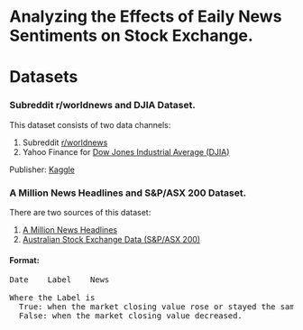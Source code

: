 # Analyzing the Effects of Eaily News Sentiments on Stock Exchange.
# Datasets
### Subreddit r/worldnews and DJIA Dataset.    
This dataset consists of two data channels:  
1. Subreddit [r/worldnews](https://www.reddit.com/r/worldnews?hl)    
2. Yahoo Finance for [Dow Jones Industrial Average (DJIA)](https://finance.yahoo.com/quote/%5EDJI/history?p=%5EDJI)    

Publisher: [Kaggle](https://www.kaggle.com/aaron7sun/stocknews) 



### A Million News Headlines and S&P/ASX 200 Dataset.    
There are two sources of this dataset:   
1. [A Million News Headlines](https://dataverse.harvard.edu/dataset.xhtml?persistentId=doi:10.7910/DVN/SYBGZL)    
2. [Australian Stock Exchange Data (S&P/ASX 200)](https://au.finance.yahoo.com/quote/%5EAXJO/history/)

#### Format:
<pre>
Date    Label    News

Where the Label is 
  True: when the market closing value rose or stayed the same.  
  False: when the market closing value decreased. 
  </pre>
  
